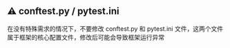 ## ⚠️ conftest.py / pytest.ini

在没有特殊需求的情况下，不要修改 conftest.py 和 pytest.ini 文件，这两个文件属于框架的核心配置文件，修改后可能会导致框架运行异常


